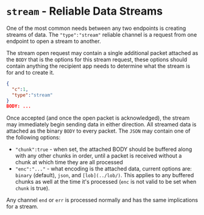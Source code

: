 # `stream` - Reliable Data Streams

One of the most common needs between any two endpoints is creating streams of data.  The `"type":"stream"` reliable channel is a request from one endpoint to open a stream to another.

The stream open request may contain a single additional packet attached as the `BODY` that is the options for this stream request, these options should contain anything the recipient app needs to determine what the stream is for and to create it.


```json
{
  "c":1,
  "type":"stream"
}
BODY: ...
```

Once accepted (and once the open packet is acknowledged), the stream may immediately begin sending data in either direction.  All streamed data is attached as the binary `BODY` to every packet. The `JSON` may contain one of the following options:

* `"chunk":true` - when set, the attached BODY should be buffered along with any other chunks in order, until a packet is received without a chunk at which time they are all processed
* `"enc":"..."` - what encoding is the attached data, current options are: `binary` (default), `json`, and `[lob](../lob/)`.  This applies to any buffered chunks as well at the time it's processed (`enc` is not valid to be set when `chunk` is true).

Any channel `end` or `err` is processed normally and has the same implications for a stream.
